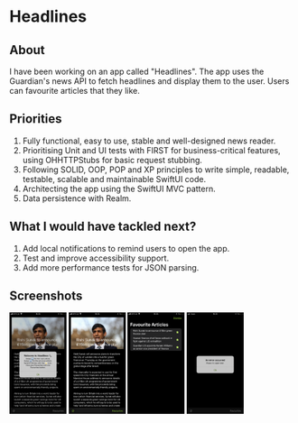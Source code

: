 # Headlines

## About

I have been working on an app called "Headlines". The app uses the
Guardian's news API to fetch headlines and display them to the user.
Users can favourite articles that they like.

## Priorities

1. Fully functional, easy to use, stable and well-designed news reader.
2. Prioritising Unit and UI tests with FIRST for business-critical features,
using OHHTTPStubs for basic request stubbing.
3. Following SOLID, OOP, POP and XP principles to write simple, readable,
testable, scalable and maintainable SwiftUI code.
4. Architecting the app using the SwiftUI MVC pattern.
5. Data persistence with Realm.

## What I would have tackled next?

1. Add local notifications to remind users to open the app.
2. Test and improve accessibility support.
3. Add more performance tests for JSON parsing.

## Screenshots

<img src="./Headlines/Screenshots/onboarding_alert.png" width=20% height=20%/> <img src="./Headlines/Screenshots/home.png" width=20% height=20%/> <img src="./Headlines/Screenshots/favourites.png" width=20% height=20%/> <img src="./Headlines/Screenshots/error_alert.png" width=20% height=20%/>

